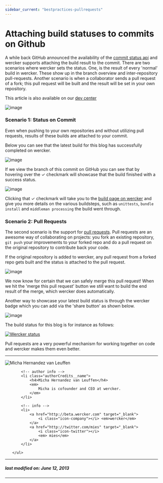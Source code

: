 ```yaml
---
sidebar_current: "bestpractices-pullrequests"
---
```


# Attaching build statuses to commits on Github

A while back GitHub announced the availability of the [commit status
api](https://github.com/blog/1227-commit-status-api) and wercker
supports attaching the build result to the commit. There are two
scenarios where wercker sets the status. One, is the result of every
'normal' build in wercker. These show up in the branch overview and
inter-repository pull-requests. Another scenario is when a collaborator
sends a pull request of a fork; this pull request will be built and the result will be set in your own repository.

This article is also available on our [dev
center](/articles/bestpractices/pullrequests.html)

![image](http://f.cl.ly/items/261g3H47283U3t361k1P/IMG_0547.JPG)

### Scenario 1: Status on Commit

Even when pushing to your own repositories and without utilizing pull requests, results of these builds are attached to your commit.

Below you can see that the latest build for this blog has successfully completed on wercker.

![image](http://f.cl.ly/items/1X3F270u1Y3H2c413j3Q/Screen%20Shot%202013-06-12%20at%201.34.13%20PM.png)

If we view the branch of this commit on GitHub you can see that by hovering over the &#10003; checkmark will showcase that the build finished with a success status.

![image](http://f.cl.ly/items/0F072b3E343T312k0i1I/Screen%20Shot%202013-06-12%20at%201.31.18%20PM.png)

Clicking that &#10003; checkmark will take you to the [build page on wercker](https://app.wercker.com/#build/51b84324345a2a453d002cda) and give you more details on the various buildsteps, such as `unittests`, `bundle install` and `middleman processing` the build went through.

### Scenario 2: Pull Requests

The second scenario is the support for [pull
requests](https://help.github.com/articles/using-pull-requests). Pull
requests are an awesome way of collaborating on projects: you fork an
existing repository, `git push` your improvements to your forked repo
and do a pull request on the original repository to contribute back your
code.

If the original repository is added to wercker, any pull request from a
forked repo gets built and the status is attached to the pull request.

![image](http://f.cl.ly/items/2O1N280y0z1C1w3y1e43/Screen%20Shot%202013-06-12%20at%202.44.33%20PM.png)

We now know for certain that we can safely merge this pull request! When
we hit the 'merge this pull request' button we still want to build the
end result of the merge, which wercker does automatically.

Another way to showcase your latest build status is through the wercker
badge which you can add via the 'share button' as shown below.

![image](http://f.cl.ly/items/2Y1B35013h292B1A1Z3E/Screen%20Shot%202013-06-12%20at%203.06.11%20PM.png)

The build status for this blog is for instance as follows:

[![Wercker
status](https://app.wercker.com/status/328166c4407cc4b934edabcf019f94cc/m)](https://app.wercker.com/project/bykey/328166c4407cc4b934edabcf019f94cc)

Pull requests are a very powerful mechanism for working together on code
and wercker makes them even better.

-------

<div class="authorCredits">
    <span class="profile-picture">
        <img src="https://secure.gravatar.com/avatar/d4b19718f9748779d7cf18c6303dc17f?d=identicon&s=192" alt="Micha Hernandez van Leuffen"/>
    </span>
    <ul class="authorCredits">

        <!-- author info -->
        <li class="authorCredits__name">
            <h4>Micha Hernandez van Leuffen</h4>
            <em>
                Micha is cofounder and CEO at wercker.
            </em>
        </li>

        <!-- info -->
        <li>
            <a href="http://beta.wercker.com" target="_blank">
                <i class="icon-company"></i> <em>wercker</em>
            </a>
            <a href="http://twitter.com/mies" target="_blank">
                <i class="icon-twitter"></i>
                <em> mies</em>
            </a>
        </li>

    </ul>
</div>

-------
##### last modified on: June 12, 2013
-------
